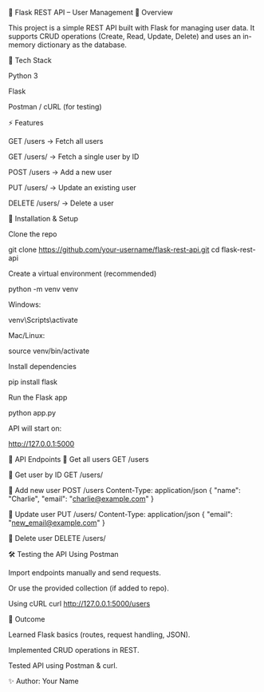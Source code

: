 🚀 Flask REST API – User Management
📌 Overview

This project is a simple REST API built with Flask for managing user data.
It supports CRUD operations (Create, Read, Update, Delete) and uses an in-memory dictionary as the database.

🔧 Tech Stack

Python 3

Flask

Postman / cURL (for testing)

⚡ Features

GET /users → Fetch all users

GET /users/<id> → Fetch a single user by ID

POST /users → Add a new user

PUT /users/<id> → Update an existing user

DELETE /users/<id> → Delete a user

📂 Installation & Setup

Clone the repo

git clone https://github.com/your-username/flask-rest-api.git
cd flask-rest-api


Create a virtual environment (recommended)

python -m venv venv


Windows:

venv\Scripts\activate


Mac/Linux:

source venv/bin/activate


Install dependencies

pip install flask


Run the Flask app

python app.py


API will start on:

http://127.0.0.1:5000

🧪 API Endpoints
🔹 Get all users
GET /users

🔹 Get user by ID
GET /users/<id>

🔹 Add new user
POST /users
Content-Type: application/json
{
  "name": "Charlie",
  "email": "charlie@example.com"
}

🔹 Update user
PUT /users/<id>
Content-Type: application/json
{
  "email": "new_email@example.com"
}

🔹 Delete user
DELETE /users/<id>

🛠 Testing the API
Using Postman

Import endpoints manually and send requests.

Or use the provided collection (if added to repo).

Using cURL
curl http://127.0.0.1:5000/users

📌 Outcome

Learned Flask basics (routes, request handling, JSON).

Implemented CRUD operations in REST.

Tested API using Postman & curl.

✨ Author: Your Name
